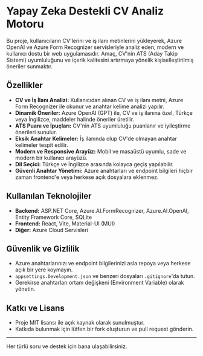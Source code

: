# Yapay Zeka Destekli CV Analiz Motoru

Bu proje, kullanıcıların CV'lerini ve iş ilanı metinlerini yükleyerek, Azure OpenAI ve Azure Form Recognizer servisleriyle analiz eden, modern ve kullanıcı dostu bir web uygulamasıdır. Amaç, CV'nin ATS (Aday Takip Sistemi) uyumluluğunu ve içerik kalitesini artırmaya yönelik kişiselleştirilmiş öneriler sunmaktır.

## Özellikler

- **CV ve İş İlanı Analizi:** Kullanıcıdan alınan CV ve iş ilanı metni, Azure Form Recognizer ile okunur ve anahtar kelime analizi yapılır.
- **Dinamik Öneriler:** Azure OpenAI (GPT) ile, CV ve iş ilanına özel, Türkçe veya İngilizce, maddeler halinde öneriler üretilir.
- **ATS Puanı ve İpuçları:** CV'nin ATS uyumluluğu puanlanır ve iyileştirme önerileri sunulur.
- **Eksik Anahtar Kelimeler:** İş ilanında olup CV'de olmayan anahtar kelimeler tespit edilir.
- **Modern ve Responsive Arayüz:** Mobil ve masaüstü uyumlu, sade ve modern bir kullanıcı arayüzü.
- **Dil Seçici:** Türkçe ve İngilizce arasında kolayca geçiş yapılabilir.
- **Güvenli Anahtar Yönetimi:** Azure anahtarları ve endpoint bilgileri hiçbir zaman frontend'e veya herkese açık dosyalara eklenmez.

## Kullanılan Teknolojiler

- **Backend:** ASP.NET Core, Azure.AI.FormRecognizer, Azure.AI.OpenAI, Entity Framework Core, SQLite
- **Frontend:** React, Vite, Material-UI (MUI)
- **Diğer:** Azure Cloud Servisleri

## Güvenlik ve Gizlilik

- Azure anahtarlarınızı ve endpoint bilgilerinizi asla repoya veya herkese açık bir yere koymayın.
- `appsettings.Development.json` ve benzeri dosyaları `.gitignore`'da tutun.
- Gerekirse anahtarları ortam değişkeni (Environment Variable) olarak yönetin.

## Katkı ve Lisans

- Proje MIT lisansı ile açık kaynak olarak sunulmuştur.
- Katkıda bulunmak için lütfen bir fork oluşturun ve pull request gönderin.

---

Her türlü soru ve destek için bana ulaşabilirsiniz. 